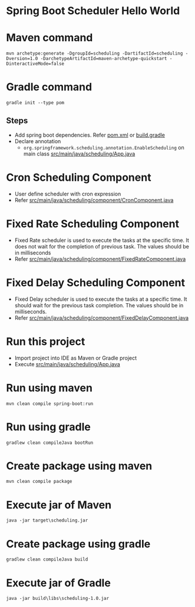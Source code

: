 # Spring Boot Scheduler Hello World

# Maven command
```
mvn archetype:generate -DgroupId=scheduling -DartifactId=scheduling -Dversion=1.0 -DarchetypeArtifactId=maven-archetype-quickstart -DinteractiveMode=false 
```

# Gradle command
```
gradle init --type pom
```

## Steps
* Add spring boot dependencies. Refer [pom.xml](pom.xml) or [build.gradle](build.gradle)
* Declare annotation 
	* `org.springframework.scheduling.annotation.EnableScheduling` on main class [src/main/java/scheduling/App.java](src/main/java/scheduling/App.java)

# Cron Scheduling Component
* User define scheduler with cron expression
* Refer [src/main/java/scheduling/component/CronComponent.java](src/main/java/scheduling/component/CronComponent.java)

# Fixed Rate Scheduling Component
* Fixed Rate scheduler is used to execute the tasks at the specific time. It does not wait for the completion of previous task. The values should be in milliseconds
* Refer [src/main/java/scheduling/component/FixedRateComponent.java](src/main/java/scheduling/component/FixedRateComponent.java)

# Fixed Delay Scheduling Component
* Fixed Delay scheduler is used to execute the tasks at a specific time. It should wait for the previous task completion. The values should be in milliseconds.
* Refer [src/main/java/scheduling/component/FixedDelayComponent.java](src/main/java/scheduling/component/FixedDelayComponent.java)

# Run this project
* Import project into IDE as Maven or Gradle project
* Execute [src/main/java/scheduling/App.java](src/main/java/scheduling/App.java)

# Run using maven
```
mvn clean compile spring-boot:run
```

# Run using gradle
```
gradlew clean compileJava bootRun
```

# Create package using maven
```
mvn clean compile package
```

# Execute jar of Maven
```
java -jar target\scheduling.jar
```

# Create package using gradle
```
gradlew clean compileJava build
```

# Execute jar of Gradle
```
java -jar build\libs\scheduling-1.0.jar
```
